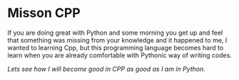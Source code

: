 # Misson CPP

If you are doing great with Python and some morning you get up and feel that something was missing from your knowledge and 
it happened to me, I wanted to learning Cpp, but this programming language becomes hard to learn when you are already comfortable with Pythonic way of writing codes.

*Lets see how I will become good in CPP as good as I am in Python.*
